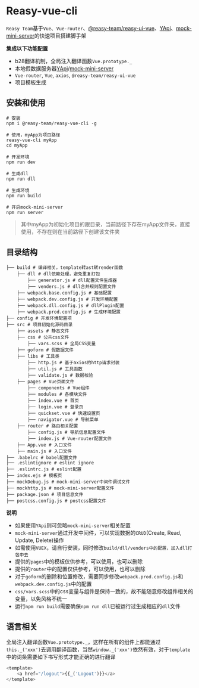 # Reasy-vue-cli
`Reasy Team`基于`Vue`、`Vue-router`、[@reasy-team/reasy-ui-vue](https://www.npmjs.com/package/@reasy-team/reasy-ui-vue)、[YApi](https://yapi.ymfe.org/)、[mock-mini-server](https://github.com/moshang-xc/mock-mini-server)的快速项目搭建脚手架

**集成以下功能配置**
- b28翻译机制，全局注入翻译函数`Vue.prototype._`
- 本地假数据服务器[YApi](https://yapi.ymfe.org/)/[mock-mini-server](https://github.com/moshang-xc/mock-mini-server)
- `Vue-router`, `Vue`, `axios`, `@reasy-team/reasy-ui-vue`
- 项目模板生成

## 安装和使用
```
# 安装
npm i @reasy-team/reasy-vue-cli -g

# 使用，myApp为项目路径
reasy-vue-cli myApp
cd myApp

# 开发环境
npm run dev

# 生成dll
npm run dll

# 生成环境
npm run build

# 开启mock-mini-server
npm run server

```
> 其中myApp为初始化项目的跟目录，当前路径下存在myApp文件夹，直接使用，不存在则在当前路径下创建该文件夹

## 目录结构
```
├── build # 编译相关，template转ast转render函数
    ├── dll # dll依赖处理，避免重复打包
        ├── generator.js # dll配置文件生成器
        ├── venders.js # dll合并规则配置文件
    ├── webpack.base.config.js # 基础配置
    ├── webpack.dev.config.js # 开发环境配置
    ├── webpack.dll.config.js # dllPlugin配置
    ├── webpack.prod.config.js # 生成环境配置
├── config # 开发环境配置项
├── src # 项目初始化源码目录
    ├── assets # 静态文件
    ├── css # 公共css文件
        ├── vars.scss # 全局CSS变量
    ├── goform # 假数据文件
    ├── libs # 工具类
        ├── http.js # 基于axios的http请求封装
        ├── util.js # 工具函数
        ├── validate.js # 数据校验
    ├── pages # Vue页面文件
        ├── components # Vue组件
        ├── modules # 各模块文件
        ├── index.vue # 首页
        ├── login.vue # 登录页
        ├── quickset.vue # 快速设置页
        ├── navigator.vue # 导航菜单
    ├── router # 路由相关配置
        ├── config.js # 导航信息配置文件
        ├── index.js # Vue-router配置文件
    ├── App.vue # 入口文件
    ├── main.js # 入口文件
├── .babelrc # babel配置文件
├── .eslintignore # eslint ignore
├── .eslintrc.js # eslint配置
├── index.ejs # 模板页
├── mockDebug.js # mock-mini-server中间件调试文件
├── mockhttp.js # mock-mini-server配置文件
├── package.json # 项目信息文件
├── postcss.config.js # postcss配置文件
```

**说明**
- 如果使用`YApi`则可忽略`mock-mini-server`相关配置
- `mock-mini-server`通过开发中间件，可以实现数据的`CRUD`(Create, Read, Update, Delete)操作
- 如需使用`VUEX`，请自行安装，同时修改`build/dll/venders中的配置，加入dll打包中去`
- 提供的`pages`中的模板仅供参考，可以使用，也可以删除
- 提供的`router`中的配置仅供参考，可以使用，也可以删除
- 对于`goform`的删除和位置修改，需要同步修改`webpack.prod.config.js`和`webpack.dev.config.js`中的配置
- `css/vars.scss`中的css变量与组件是保持一致的，故不能随意修改组件相关的变量，以免风格不统一
- 运行`npm run build`需要确保`npm run dll`已被运行过生成相应的`dll`文件

## 语言相关

全局注入翻译函数`Vue.prototype._`，这样在所有的组件上都能通过`this._('xxx')`去调用翻译函数，当然`window._('xxx')`依然有效，对于`template`中的词条需要如下书写形式才能正确的进行翻译
```js
<template>
    <a href="/logout">{{_('Logout')}}</a>
</template>
```